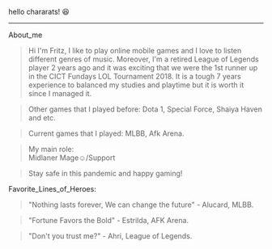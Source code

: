 hello chararats! :laughing: 
***
About_me
> Hi I'm Fritz, I like to play online mobile games and I love to listen different genres of music. 
Moreover, I'm a retired League of Legends player 2 years ago and it was exciting that we were the 1st runner up in the CICT Fundays LOL Tournament 2018.
It is a tough 7 years experience to balanced my studies and playtime but it is worth it since I managed it.

>Other games that I played before: Dota 1, Special Force, Shaiya Haven and etc.

>Current games that I played: MLBB, Afk Arena.

>My main role:  
Midlaner Mage:relaxed:/Support

>Stay safe in this pandemic and happy gaming!

Favorite_Lines_of_Heroes:

> "Nothing lasts forever, We can change the future" - Alucard, MLBB.

> "Fortune Favors the Bold" - Estrilda, AFK Arena.

> "Don't you trust me?" - Ahri, League of Legends.
